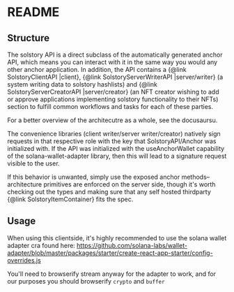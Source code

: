 # README

## Structure
The solstory API is a direct subclass of the automatically generated anchor API, which
means you can interact with it in the same way you would any other anchor application.
In addition, the API contains a {@link SolstoryClientAPI |client},
{@link SolstoryServerWriterAPI |server/writer} (a system writing data to solstory
hashlists) and {@link SolstoryServerCreatorAPI |server/creator}
(an NFT creator wishing to add or approve applications implementing
solstory functionality to their NFTs) section to fulfill common workflows and
tasks for each of these parties.

For a better overview of the architecutre as a whole, see the docusaursu.

The convenience libraries (client writer/server writer/creator) natively sign requests
in that respective role with the key that SolstoryAPI/Anchor was initialized with. If
the API was initialized with the useAnchorWallet capability of the solana-wallet-adapter
library, then this will lead to a signature request visible to the user.

If this behavior is unwanted, simply use the exposed anchor methods–architecture primitives
are enforced on the server side, though it's worth checking out the types and making sure
that any self hosted thirdparty {@link SolstoryItemContainer} fits the spec.

## Usage

When using this clientside, it's highly recommended to use the solana wallet adapter
cra found here: https://github.com/solana-labs/wallet-adapter/blob/master/packages/starter/create-react-app-starter/config-overrides.js

You'll need to browserify stream anyway for the adapter to work, and for our purposes
you should browserify `crypto` and `buffer`

